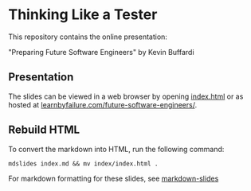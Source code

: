 # Thinking Like a Tester

This repository contains the online presentation:

"Preparing Future Software Engineers" by Kevin Buffardi

## Presentation

The slides can be viewed in a web browser by opening [index.html](index.html) or as hosted at [learnbyfailure.com/future-software-engineers/](https://learnbyfailure.com/future-software-engineers/).

## Rebuild HTML

To convert the markdown into HTML, run the following command:

```
mdslides index.md && mv index/index.html .
```

For markdown formatting for these slides, see [markdown-slides](https://github.com/dadoomer/markdown-slides)